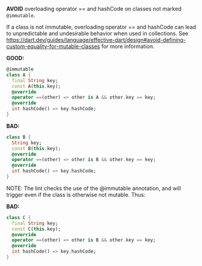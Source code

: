 
**AVOID** overloading operator == and hashCode on classes not marked `@immutable`.

If a class is not immutable, overloading operator == and hashCode can lead to
unpredictable and undesirable behavior when used in collections. See
https://dart.dev/guides/language/effective-dart/design#avoid-defining-custom-equality-for-mutable-classes
for more information.

**GOOD:**
```dart
@immutable
class A {
  final String key;
  const A(this.key);
  @override
  operator ==(other) => other is A && other.key == key;
  @override
  int hashCode() => key.hashCode;
}
```

**BAD:**
```dart
class B {
  String key;
  const B(this.key);
  @override
  operator ==(other) => other is B && other.key == key;
  @override
  int hashCode() => key.hashCode;
}
```

NOTE: The lint checks the use of the @immutable annotation, and will trigger
even if the class is otherwise not mutable. Thus:

**BAD:**
```dart
class C {
  final String key;
  const C(this.key);
  @override
  operator ==(other) => other is B && other.key == key;
  @override
  int hashCode() => key.hashCode;
}
```

